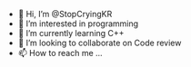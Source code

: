 - 👋 Hi, I’m @StopCryingKR
- 👀 I’m interested in programming
- 🌱 I’m currently learning C++
- 💞️ I’m looking to collaborate on Code review
- 📫 How to reach me ...

<!---
StopCryingKR/StopCryingKR is a ✨ special ✨ repository because its `README.md` (this file) appears on your GitHub profile.
You can click the Preview link to take a look at your changes.
--->
